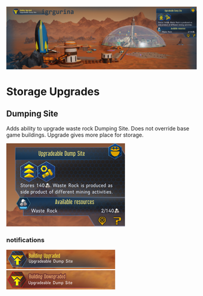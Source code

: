 ![Header](Docs/header.png)

# Storage Upgrades
## Dumping Site
Adds ability to upgrade waste rock Dumping Site. Does not override base game buildings. Upgrade gives more place for storage.

![Dumping Site that can be upgraded](Docs/upgradeable_dumpsite_1.png)

### notifications
![Notify upgraded](Docs/upgradeable_dumpsite_notification_1.png)
![Notify downgraded](Docs/upgradeable_dumpsite_notification_0.png)
